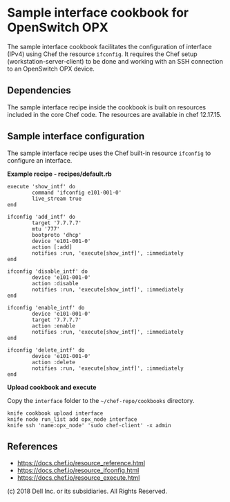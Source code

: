 # Sample interface cookbook for OpenSwitch OPX

The sample interface cookbook facilitates the configuration of interface (IPv4) using Chef the resource ``ifconfig``. It requires the Chef setup (workstation-server-client) to be done and working with an SSH connection to an OpenSwitch OPX device. 

## Dependencies

The sample interface recipe inside the cookbook is built on resources included in the core Chef code. The resources are available in chef 12.17.15.

## Sample interface configuration

The sample interface recipe uses the Chef built-in resource ``ifconfig`` to configure an interface.

**Example recipe - recipes/default.rb**

	execute 'show_intf' do
        	command 'ifconfig e101-001-0'
        	live_stream true
	end

	ifconfig 'add_intf' do
        	target '7.7.7.7'
        	mtu '777'
        	bootproto 'dhcp'
        	device 'e101-001-0'
        	action [:add]
        	notifies :run, 'execute[show_intf]', :immediately
	end

	ifconfig 'disable_intf' do
        	device 'e101-001-0'
        	action :disable
        	notifies :run, 'execute[show_intf]', :immediately
	end

	ifconfig 'enable_intf' do
        	device 'e101-001-0'
        	target '7.7.7.7'
        	action :enable
        	notifies :run, 'execute[show_intf]', :immediately
	end

	ifconfig 'delete_intf' do
        	device 'e101-001-0'
        	action :delete
        	notifies :run, 'execute[show_intf]', :immediately
	end

**Upload cookbook and execute**

Copy the ``interface`` folder to the ``~/chef-repo/cookbooks`` directory.

	knife cookbook upload interface
	knife node run_list add opx_node interface
	knife ssh 'name:opx_node' 'sudo chef-client' -x admin

## References

- https://docs.chef.io/resource_reference.html
- https://docs.chef.io/resource_ifconfig.html
- https://docs.chef.io/resource_execute.html

(c) 2018 Dell Inc. or its subsidiaries. All Rights Reserved.

